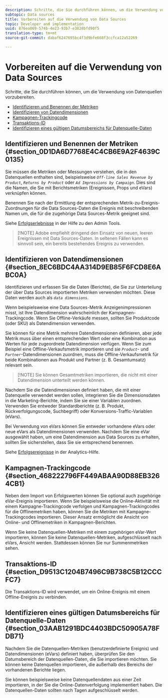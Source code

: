 ```yaml
---
description: Schritte, die Sie durchführen können, um die Verwendung von Datenquellen vorzubereiten.
subtopic: Data sources
title: Vorbereiten auf die Verwendung von Data Sources
topic: Developer and implementation
uuid: 876ea069-574b-4e23-93b7-e3828bfd90f5
translation-type: tm+mt
source-git-commit: dabaf6247695bc4f3d9bfe668f3ccfca12a52269

---
```



# Vorbereiten auf die Verwendung von Data Sources

Schritte, die Sie durchführen können, um die Verwendung von Datenquellen vorzubereiten.

* [Identifizieren und Benennen der Metriken ](/help/import/c-data-sources/datasrc-preparing.md#section_0D1DA6D7768E4C4CB6E9A2F4639C0135)
* [Identifizieren von Datendimensionen](/help/import/c-data-sources/datasrc-preparing.md#section_8EC6BDC4AA314D9EB85F6FCD8E6ABC0A)
* [Kampagnen-Trackingcode](/help/import/c-data-sources/datasrc-preparing.md#section_468222796FF449ABAA90D88EB3264CB1)
* [Transaktions-ID](/help/import/c-data-sources/datasrc-preparing.md#section_D9513C1204B7496C9B738C5B12CCCFC7)
* [Identifizieren eines gültigen Datumsbereichs für Datenquelle-Daten ](/help/import/c-data-sources/datasrc-preparing.md#section_03AAB1291BDC4403BDC50905A78FDB71)

## Identifizieren und Benennen der Metriken  {#section_0D1DA6D7768E4C4CB6E9A2F4639C0135}

Sie müssen die Metriken oder Messungen verstehen, die in den Datenquellen enthalten sind, beispielsweise *`Off-line Sales Revenue by Product`*, *`Returns by Product`* oder *`Ad Impressions by Campaign`*. Dies sind die Namen, die Sie mit Berichtsmetriken (Ereignissen, Props und eVars) verknüpfen können.

Benennen Sie nach der Ermittlung der entsprechenden Metrik-zu-Ereignis-Zuordnungen für die Data Sources-Daten die Ereignis mit beschreibenden Namen um, die für die zugehörige Data Sources-Metrik geeignet sind.

Siehe [Erfolgserlebnisse](https://marketing.adobe.com/resources/help/de_DE/reference/success_event.html) in der Hilfe zu den Admin Tools.

>[!NOTE] Adobe empfiehlt dringend den Einsatz von neuen, leeren Ereignissen mit Data Sources-Daten. In seltenen Fällen kann es sinnvoll sein, ein bereits bestehendes Ereignis zu verwenden.

## Identifizieren von Datendimensionen {#section_8EC6BDC4AA314D9EB85F6FCD8E6ABC0A}

Identifizieren und erfassen Sie die Daten (Berichte), die Sie zur Unterteilung der über Data Sources importierten Metriken verwenden möchten. Diese Daten werden auch als  *`data dimensions`*.

Wenn beispielsweise eine Data Sources-Metrik Anzeigenimpressionen misst, ist Ihre Datendimension wahrscheinlich der Kampagnen-Trackingcode. Wenn Sie Offline-Verkäufe messen, sollten Sie Produktcode (oder SKU) als Datendimension verwenden.

Sie können für eine Metrik mehrere Datendimensionen definieren, aber jede Metrik muss über einen entsprechenden Wert oder eine Kombination aus Werten für jede zugeordnete Datendimension verfügen. Wenn Sie zum Beispiel eine Offline-Verkaufsmetrik importieren und sie  *`Product`*- und *`Partner`*-Datendimensionen zuordnen, muss die Offline-Verkaufsmetrik für beide Kombinationen aus Produkt und Partner (z. B. Gesamtumsatz) relevant sein.

>[!NOTE] Sie können Gesamtmetriken importieren, die nicht mit einer Datendimension unterteilt werden können.

Nachdem Sie die Datendimensionen definiert haben, die mit einer Datenquelle verwendet werden sollen, integrieren Sie die Dimensionsdaten in die Marketing-Berichte, indem Sie sie einer Variablen zuordnen. Verwenden Sie entweder Standardberichte (z. B. Produkt, Rückverfolgungscode, Suchbegriff) oder Konversions-Traffic-Variablen (eVars).

Bei Verwendung von eVars können Sie entweder vorhandene eVars oder neue eVars als Datendimensionen verwenden. Nachdem Sie eine eVar ausgewählt haben, um eine Datendimension aus Data Sources zu erhalten, sollten Sie sicherstellen, dass Sie sie entsprechend benennen.

Siehe [Erfolgsereignisse](https://marketing.adobe.com/resources/help/de_DE/reference/success_event.html) in der Analytics-Hilfe.

## Kampagnen-Trackingcode {#section_468222796FF449ABAA90D88EB3264CB1}

Neben dem Import von Erfolgswerten können Sie optional auch zugehörige eVar-Ereignis importieren. Wenn Sie beispielsweise die Online-Aktivität mit einem Kampagne-Trackingcode verfolgen und Kampagnen-Trackingcodes für die Offlinemetriken haben, können Sie die Metriken mit Kampagne-Trackingcodes importieren. Dieser Ansatz ermöglicht die Ansicht von Online- und Offlinemetriken in Kampagnen-Berichten.

Wenn Sie keine Datenquellen-Metriken mit einem zugehörigen eVar-Wert importieren, können Sie keine Datenquellen-Metriken, aufgeschlüsselt nach eVars, Ansicht werden. Stattdessen können Sie nur Summenmetriken sehen.

## Transaktions-ID {#section_D9513C1204B7496C9B738C5B12CCCFC7}

Die Transaktions-ID wird verwendet, um ein Online-Ereignis mit einem Offline-Ereignis zu verbinden.

## Identifizieren eines gültigen Datumsbereichs für Datenquelle-Daten  {#section_03AAB1291BDC4403BDC50905A78FDB71}

Nachdem Sie die Datenquellen-Metriken (benutzerdefinierte Ereignis) und Datendimensionen (eVars) definiert haben, überprüfen Sie den Datumsbereich der Datenquellen-Daten, die Sie importieren möchten. Sie können keine Datenquellen importieren, die außerhalb des Bereichs der vorhandenen Berichte liegen.

Sie können beispielsweise keine Datenquellendaten aus einer Zeit importieren, in der Sie die Online-Datenverfolgung implementiert haben. Die Datenquellen-Daten sollten nach Tagen aufgeschlüsselt werden.

